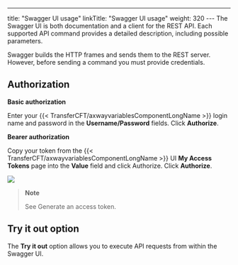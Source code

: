 ---
title: "Swagger UI usage"
linkTitle: "Swagger UI usage"
weight: 320
--- The Swagger UI is both documentation and a client for the REST API. Each supported API command provides a detailed description, including possible parameters.

Swagger builds the HTTP frames and sends them to the REST server. However, before sending a command you must provide credentials.

## Authorization

****Basic authorization****

Enter your {{< TransferCFT/axwayvariablesComponentLongName  >}} login name and password in the **Username/Password** fields. Click **Authorize**.

****Bearer authorization****

Copy your token from the {{< TransferCFT/axwayvariablesComponentLongName  >}} UI ****My Access Tokens**** page into the ****Value**** field and click Authorize. Click **Authorize**.

![](/Images/TransferCFT/authorization_swagger.png)

> **Note**
>
> See Generate an access token.

## Try it out option

The ******Try it out****** option allows you to execute API requests from within the Swagger UI.
